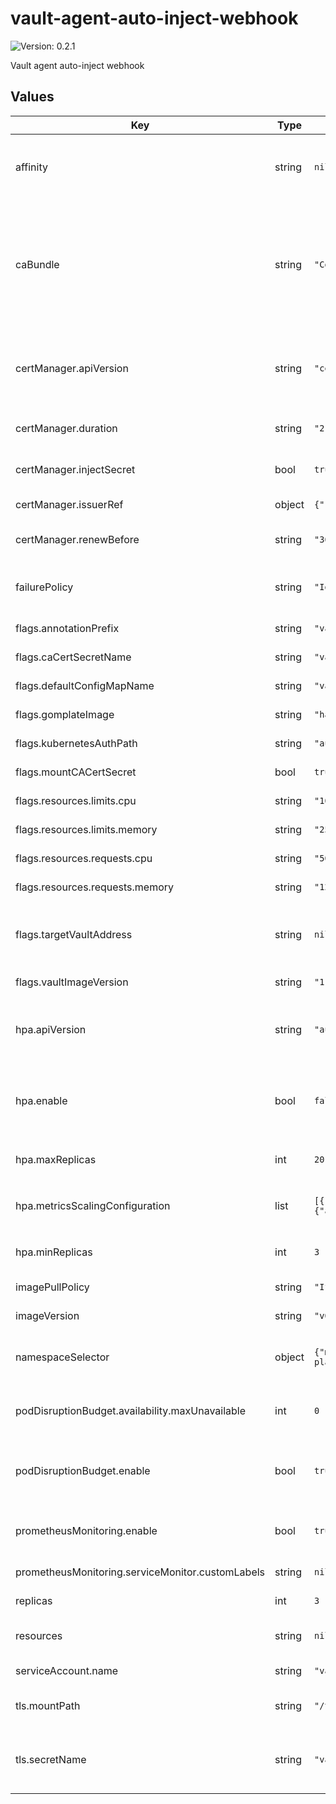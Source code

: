# vault-agent-auto-inject-webhook

![Version: 0.2.1](https://img.shields.io/badge/Version-0.2.1-informational?style=flat-square)

Vault agent auto-inject webhook

## Values

| Key | Type | Default | Description |
|-----|------|---------|-------------|
| affinity | string | `nil` | Affinity/anti-affinity rules for pod scheduling according to the [documentation](https://kubernetes.io/docs/concepts/scheduling-eviction/assign-pod-node/#affinity-and-anti-affinity). This map will be set as is on the Deployment object. |
| caBundle | string | `"Cg=="` | The base64-encoded public CA certificate to be set on the `MutatingWebhookConfiguration`. Note that it defaults to `Cg==` which is a base64-encoded empty string. If this value is not automatically set by cert-manager, or some other mutating webhook, this should be set explicitly. |
| certManager.apiVersion | string | `"cert-manager.io/v1alpha2"` | The `apiVersion` of the `Certificate` object created by the chart. It depends on the versions made available by the specific cert-manager running on the cluster. |
| certManager.duration | string | `"2160h"` | The value to be set directly on the `duration` field of the `Certificate`. |
| certManager.injectSecret | bool | `true` | Enables auto-injection of a certificate managed by [cert-manager](https://github.com/jetstack/cert-manager). |
| certManager.issuerRef | object | `{"kind":"ClusterIssuer","name":"selfsigning-issuer"}` | The `name` and `kind` of the cert-manager issuer to be used. |
| certManager.renewBefore | string | `"360h"` | The value to be set directly on the `renewBefore` field of the `Certificate`. |
| failurePolicy | string | `"Ignore"` | The value to set directly on the `failurePolicy` of the `MutatingWebhookConfiguration`. Valid values are `Fail` or `Ignore`. |
| flags.annotationPrefix | string | `"vault.patoarvizu.dev"` | The value to be set on the `-annotation-prefix` flag. |
| flags.caCertSecretName | string | `"vault-tls"` | The value to be set on the `-ca-cert-secret-name` flag. |
| flags.defaultConfigMapName | string | `"vault-agent-config"` | The value to be set on the `-default-config-map-name` flag. |
| flags.gomplateImage | string | `"hairyhenderson/gomplate:v3"` | The value to be set to the `-gomplate-image` flag. |
| flags.kubernetesAuthPath | string | `"auth/kubernetes"` | The value to be set on the `-kubernetes-auth-path` flag. |
| flags.mountCACertSecret | bool | `true` | The value to be set on the `-mount-ca-cert-secret` flag. |
| flags.resources.limits.cpu | string | `"100m"` | The value to be set on the `-cpu-limit` flag. |
| flags.resources.limits.memory | string | `"256Mi"` | The value to be set on the `-memory-limit` flag. |
| flags.resources.requests.cpu | string | `"50m"` | The value to be set on the `-cpu-request` flag. |
| flags.resources.requests.memory | string | `"128Mi"` | The value to be set on the `-memory-request` flag. |
| flags.targetVaultAddress | string | `nil` | The value to be set on the `-target-vault-address` flag. If not specified, it will default to https://vault.{{ .Release.Namespace }}:8200. |
| flags.vaultImageVersion | string | `"1.4.0"` | The value to be set on the `-vault-image-version` flag. |
| hpa.apiVersion | string | `"autoscaling/v2beta2"` | The `apiVersion` of the `HorizontalPodAutoscaler` to create. The metrics configuration options vary depending on this value. |
| hpa.enable | bool | `false` | Create a `HorizontalPodAutoscaler` object to control dynamic replication of the webhook. If this is set to `false`, all values under `hpa` are ignored. |
| hpa.maxReplicas | int | `20` | The maximum number of replicas to attempt to maintain at all times. |
| hpa.metricsScalingConfiguration | list | `[{"resource":{"name":"cpu","target":{"averageUtilization":80,"type":"Utilization"}},"type":"Resource"}]` | The scaling configuration to be injected directly into the `HorizontalPodAutoscaler` object. |
| hpa.minReplicas | int | `3` | The minimum number of replicas to attempt to maintain at all times. |
| imagePullPolicy | string | `"IfNotPresent"` | The imagePullPolicy to be used on the webhook. |
| imageVersion | string | `"v0.5.0"` | The image version used for the webhook. |
| namespaceSelector | object | `{"matchExpressions":[{"key":"vault-control-plane","operator":"DoesNotExist"}]}` | A label selector expression to determine what namespaces should be in scope for the mutating webhook. |
| podDisruptionBudget.availability.maxUnavailable | int | `0` | The default availability is set to `maxUnavailable: 0` (if `podDisruptionBudget.enable` is `true`). |
| podDisruptionBudget.enable | bool | `true` | Create a `PodDisruptionBudget` object to control replication availability. You can find more info about disruption budgets in Kubernetes [here](https://kubernetes.io/docs/tasks/run-application/configure-pdb/).  |
| prometheusMonitoring.enable | bool | `true` | Create the `Service` and `ServiceMonitor` objects to enable Prometheus monitoring on the webhook. |
| prometheusMonitoring.serviceMonitor.customLabels | string | `nil` | Custom labels to add to the ServiceMonitor object. |
| replicas | int | `3` | The number of replicas of the webhook to run. |
| resources | string | `nil` | Map of cpu/memory resources and limits, to be set on the webhook |
| serviceAccount.name | string | `"vault-agent-webhook"` | The name of the `ServiceAccount` to be created. |
| tls.mountPath | string | `"/tls"` | The path where the CA cert from the secret should be mounted. |
| tls.secretName | string | `"vault-agent-webhook"` | The name of the `Secret` from which the CA cert will be mounted. This value is ignored if `.certManager.injectSecret` is set to `true`. |
